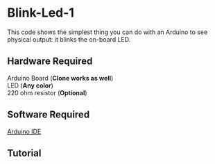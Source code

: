 # Blink-Led-1
This code shows the simplest thing you can do with an Arduino to see physical output: it blinks the on-board LED.

## Hardware Required
Arduino Board (**Clone works as well**)  
LED (**Any color**)  
220 ohm resistor (**Optional**)  
  
## Software Required
[Arduino IDE](https://www.arduino.cc/en/software)

## Tutorial
